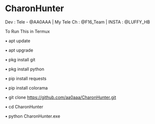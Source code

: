 # CharonHunter
Dev : Tele - @AA0AAA | My Tele Ch : @F16_Team | INSTA : @LUFFY_HB

To Run This in Termux

• apt update 

• apt upgrade

• pkg install git

• pkg install python

• pip install requests

• pip install colorama

• git clone https://github.com/aa0aaa/CharonHunter.git

• cd CharonHunter

• python CharonHunter.exe
